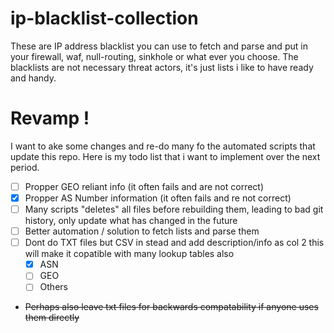 # ip-blacklist-collection
These are IP address blacklist you can use to fetch and parse and put in your firewall, waf, null-routing, sinkhole or what ever you choose. The blacklists are not necessary threat actors, it's just lists i like to have ready and handy.

# Revamp !
I want to ake some changes and re-do many fo the automated scripts that update this repo. Here is my todo list that i want to implement over the next period.
- [ ] Propper GEO reliant info (it often fails and are not correct)
- [x] Propper AS Number information (it often fails and re not correct)
- [ ] Many scripts "deletes" all files before rebuilding them, leading to bad git history, only update what has changed in the future
- [ ] Better automation / solution to fetch lists and parse them
- [ ] Dont do TXT files but CSV in stead and add description/info as col 2 this will make it copatible with many lookup tables also
  - [x] ASN
  - [ ] GEO
  - [ ] Others
- ~~Perhaps also leave txt files for backwards compatability if anyone uses them directly~~
  
